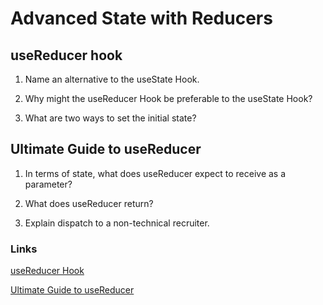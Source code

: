 # Advanced State with Reducers

## useReducer hook
1. Name an alternative to the useState Hook.

2. Why might the useReducer Hook be preferable to the useState Hook?

3. What are two ways to set the initial state?

## Ultimate Guide to useReducer
1. In terms of state, what does useReducer expect to receive as a parameter?

2. What does useReducer return?

3. Explain dispatch to a non-technical recruiter.

### Links
[useReducer Hook](https://reactjs.org/docs/hooks-reference.html#usereducer)

[Ultimate Guide to useReducer](https://blog.logrocket.com/react-usereducer-hook-ultimate-guide/)